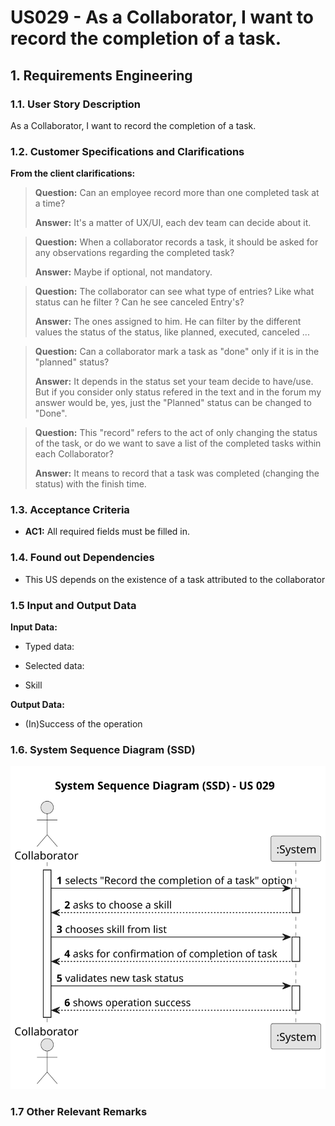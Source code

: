 # US029 - As a Collaborator, I want to record the completion of a task.


## 1. Requirements Engineering

### 1.1. User Story Description

As a Collaborator, I want to record the completion of a task.

### 1.2. Customer Specifications and Clarifications

**From the client clarifications:**

> **Question:** Can an employee record more than one completed task at a time?
>
> **Answer:** It's a matter of UX/UI, each dev team can decide about it.

> **Question:** When a collaborator records a task, it should be asked for any observations regarding the completed task?
>
> **Answer:** Maybe if optional, not mandatory.

> **Question:** The collaborator can see what type of entries? Like what status can he filter ? Can he see canceled Entry's?
>
> **Answer:** The ones assigned to him.  He can filter by the different values the status of the status, like planned, executed, canceled ...

> **Question:** Can a collaborator mark a task as "done" only if it is in the "planned" status?
>
> **Answer:** It depends in the status set your team decide to have/use. But if you consider only status refered in the text and in the forum my answer would be, yes, just the "Planned" status can be changed to "Done".

> **Question:** This "record" refers to the act of only changing the status of the task, or do we want to save a list of the completed tasks within each Collaborator?
>
> **Answer:** It means to record that a task was completed (changing the status) with the finish time.


### 1.3. Acceptance Criteria

* **AC1:** All required fields must be filled in.

### 1.4. Found out Dependencies

* This US depends on the existence of a task attributed to the collaborator

### 1.5 Input and Output Data

**Input Data:**

* Typed data:

* Selected data:
 * Skill
 
**Output Data:**

* (In)Success of the operation

### 1.6. System Sequence Diagram (SSD)

![System Sequence Diagram - Alternative One](svg/us029-system-sequence-diagram.svg)

### 1.7 Other Relevant Remarks
